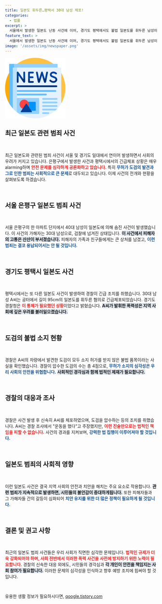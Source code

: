 ```yaml
---
title: 일본도 휘두른…평택서 30대 남성 체포!
categories:
  - 법률
excerpt: >
  서울에서 발생한 일본도 난동 사건에 이어, 경기도 평택에서도 불법 일본도를 휘두른 남성이 체포됐다. 그의 차량에서 발견된 일본도와 목검은 모두 허가 없이 소지된 것으로 경찰이 확인했다. 긴박한 대응이 필요하다!
feature_text: >
  서울에서 발생한 일본도 난동 사건에 이어, 경기도 평택에서도 불법 일본도를 휘두른 남성이 체포됐다. 그의 차량에서 발견된 일본도와 목검은 모두 허가 없이 소지된 것으로 경찰이 확인했다. 긴박한 대응이 필요하다!
image: '/assets/img/newspaper.png'
---
```


<p><img src="/assets/img/newspaper.png" alt="kimp 속보" /></p>

<h2 data-ke-size="size26">최근 일본도 관련 범죄 사건</h2>

<p data-ke-size="size16">&nbsp;</p>

<p>최근 일본도와 관련된 범죄 사건이 서울 및 경기도 일대에서 연이어 발생하면서 사회의 우려가 커지고 있습니다. 은평구에서 발생한 사건과 평택시에서의 긴급체포 상황은 매우 alarming하며 <b><span style="color: #ee2323;">안전 문제를 심각하게 공론화하고 있습니다.</span></b> 특히 <b><span style="color: #1a5490;">무허가 도검의 발견과 그로 인한 범죄는 사회적으로 큰 문제</span></b>로 대두되고 있습니다. 이제 사건의 전개와 현황을 살펴보도록 하겠습니다.</p>

<p data-ke-size="size16">&nbsp;</p>

<h2 data-ke-size="size26">서울 은평구 일본도 범죄 사건</h2>

<p data-ke-size="size16">&nbsp;</p>

<p>서울 은평구의 한 아파트 단지에서 40대 남성이 일본도에 의해 숨진 사건이 발생했습니다. 이 사건의 가해자는 30대 남성으로, 검찰에 넘겨진 상태입니다. <b><span style="background-color: #21538527;">이 사건에서 피해자의 고통은 산산이 부서졌습니다.</span></b> 피해자의 가족과 친구들에게는 큰 상처를 남겼고, <b><span style="color: #1a5490;">이런 범죄는 결코 용납되어서는 안 될 것입니다.</span></b></p>

<p data-ke-size="size16">&nbsp;</p>

<h2 data-ke-size="size26">경기도 평택시 일본도 사건</h2>

<p data-ke-size="size16">&nbsp;</p>

<p>평택시에서는 또 다른 일본도 사건이 발생하여 경찰이 긴급 조치를 취했습니다. 30대 남성 A씨는 공터에서 길이 95cm의 일본도를 휘두른 혐의로 긴급체포되었습니다. 경기도 경찰청은 <b><span style="color: #ee2323;">이 통제가 필요했던 상황</span></b>이었다고 밝혔습니다. <b><span style="background-color: #21538527;">A씨가 발휘한 폭력성은 지역 사회에 깊은 우려를 불러일으켰습니다.</span></b></p>

<p data-ke-size="size16">&nbsp;</p>

<h2 data-ke-size="size26">도검의 불법 소지 현황</h2>

<p data-ke-size="size16">&nbsp;</p>

<p>경찰은 A씨의 차량에서 발견한 도검이 모두 소지 허가를 받지 않은 불법 품목이라는 사실을 확인했습니다. 경찰이 압수한 도검의 수는 총 4점으로, <b><span style="color: #1a5490;">무허가 소지의 심각성은 우리 사회의 안전을 위협합니다.</span></b> <b><span style="background-color: #21538527;">사회적인 경각심과 함께 법적인 제재가 필요합니다.</span></b></p>

<p data-ke-size="size16">&nbsp;</p>

<h2 data-ke-size="size26">경찰의 대응과 조사</h2>

<p data-ke-size="size16">&nbsp;</p>

<p>경찰은 사건 발생 후 신속히 A씨를 체포하였으며, 도검을 압수하는 등의 조치를 취했습니다. A씨는 경찰 조사에서 "운동을 했다"고 주장했지만, <b><span style="color: #ee2323;">이런 진술만으로는 법적인 책임을 피할 수 없습니다.</span></b> 사건의 경과를 지켜보며, <b><span style="color: #1a5490;">강력한 법 집행이 이루어져야 할 것입니다.</span></b></p>

<p data-ke-size="size16">&nbsp;</p>

<h2 data-ke-size="size26">일본도 범죄의 사회적 영향</h2>

<p data-ke-size="size16">&nbsp;</p>

<p>이런 일본도 사건은 결국 지역 사회의 안전과 치안을 해치는 주요 요소로 작용합니다. <b><span style="background-color: #21538527;">관련 범죄가 지속적으로 발생하면, 시민들의 불안감이 증대하게됩니다.</span></b> 또한 피해자들과 그 가해자들 간의 갈등이 심화되어 <b><span style="color: #1a5490;">치안 유지를 위한 더 많은 정책이 필요하게 될 것입니다.</span></b></p>

<p data-ke-size="size16">&nbsp;</p>

<h2 data-ke-size="size26">결론 및 권고 사항</h2>

<p data-ke-size="size16">&nbsp;</p>

<p>최근의 일본도 범죄 사건들은 우리 사회가 직면한 심각한 문제입니다. <b><span style="color: #ee2323;">법적인 규제가 더욱 강화되어야 하며, 사회 전반에서 이러한 폭력 사건을 사전에 방지하기 위한 노력이 필요합니다.</span></b> 경찰의 신속한 대응 외에도, 시민들의 경각심과 <b><span style="background-color: #21538527;">각 개인이 안전을 책임지는 사회 참여가 필요합니다.</span></b> 이러한 문제의 심각성을 인식하고 향후 예방 조치에 힘써야 할 것입니다. </p>

<p data-ke-size="size16">&nbsp;</p>
유용한 생활 정보가 필요하시다면, <a href="https://qoogle.tistory.com" rel="dofollow">qoogle.tistory.com</a>


